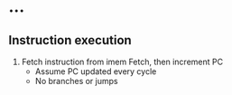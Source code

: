 # ...

## Instruction execution

1. Fetch instruction from imem
	Fetch, then increment PC
	- Assume PC updated every cycle
	- No branches or jumps



